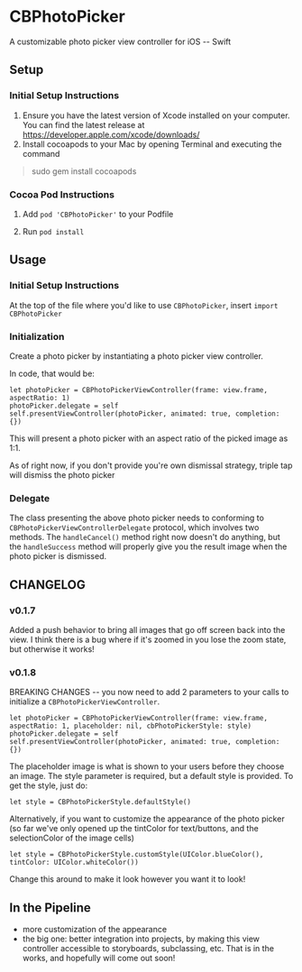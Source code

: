 # CBPhotoPicker
A customizable photo picker view controller for iOS -- Swift


## Setup
### Initial Setup Instructions
1. Ensure you have the latest version of Xcode installed on your computer. You can find the latest release at https://developer.apple.com/xcode/downloads/
2. Install cocoapods to your Mac by opening Terminal and executing the command
  > sudo gem install cocoapods

### Cocoa Pod Instructions
1. Add `pod 'CBPhotoPicker'` to your Podfile

2. Run `pod install`

## Usage
### Initial Setup Instructions
At the top of the file where you'd like to use `CBPhotoPicker`, insert `import CBPhotoPicker`

### Initialization
Create a photo picker by instantiating a photo picker view controller. 

In code, that would be:

```
let photoPicker = CBPhotoPickerViewController(frame: view.frame, aspectRatio: 1)
photoPicker.delegate = self
self.presentViewController(photoPicker, animated: true, completion: {})
```

This will present a photo picker with an aspect ratio of the picked image as 1:1. 

As of right now, if you don't provide you're own dismissal strategy, triple tap will dismiss the photo picker

### Delegate
The class presenting the above photo picker needs to conforming to `CBPhotoPickerViewControllerDelegate` protocol, which involves two methods. The `handleCancel()` method right now doesn't do anything, but the `handleSuccess` method will properly give you the result image when the photo picker is dismissed. 


## CHANGELOG
### v0.1.7
Added a push behavior to bring all images that go off screen back into the view. I think there is a bug where if it's zoomed in you lose the zoom state, but otherwise it works! 

### v0.1.8
BREAKING CHANGES -- you now need to add 2 parameters to your calls to initialize a `CBPhotoPickerViewController`.

```
let photoPicker = CBPhotoPickerViewController(frame: view.frame, aspectRatio: 1, placeholder: nil, cbPhotoPickerStyle: style)
photoPicker.delegate = self
self.presentViewController(photoPicker, animated: true, completion: {})
```

The placeholder image is what is shown to your users before they choose an image. The style parameter is required, but a default style is provided. To get the style, just do:

```
let style = CBPhotoPickerStyle.defaultStyle()
```

Alternatively, if you want to customize the appearance of the photo picker (so far we've only opened up the tintColor for text/buttons, and the selectionColor of the image cells)

```
let style = CBPhotoPickerStyle.customStyle(UIColor.blueColor(), tintColor: UIColor.whiteColor())
```

Change this around to make it look however you want it to look! 


## In the Pipeline
- more customization of the appearance
- the big one: better integration into projects, by making this view controller accessible to storyboards, subclassing, etc. That is in the works, and hopefully will come out soon!

